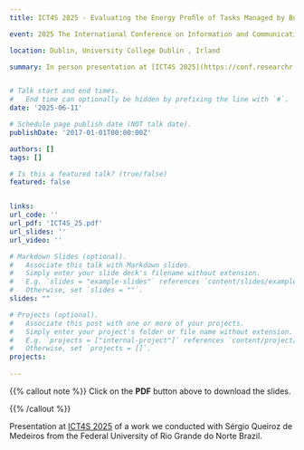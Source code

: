 ```yaml
---
title: ICT4S 2025 - Evaluating the Energy Proﬁle of Tasks Managed by Build Automation Tools in Continuous Integration Workﬂows

event: 2025 The International Conference on Information and Communications Technology for Sustainability

location: Dublin, University College Dublin , Irland

summary: In person presentation at [ICT4S 2025](https://conf.researchr.org/home/ict4s-2025).


# Talk start and end times.
#   End time can optionally be hidden by prefixing the line with `#`.
date: '2025-06-11'

# Schedule page publish date (NOT talk date).
publishDate: '2017-01-01T00:00:00Z'

authors: []
tags: []

# Is this a featured talk? (true/false)
featured: false


links:
url_code: ''
url_pdf: 'ICT4S_25.pdf'
url_slides: ''
url_video: ''

# Markdown Slides (optional).
#   Associate this talk with Markdown slides.
#   Simply enter your slide deck's filename without extension.
#   E.g. `slides = "example-slides"` references `content/slides/example-slides.md`.
#   Otherwise, set `slides = ""`.
slides: ""

# Projects (optional).
#   Associate this post with one or more of your projects.
#   Simply enter your project's folder or file name without extension.
#   E.g. `projects = ["internal-project"]` references `content/project/deep-learning/index.md`.
#   Otherwise, set `projects = []`.
projects:
  
---
```

{{% callout note %}}
Click on the **PDF** button above to download the slides.


{{% /callout %}}

Presentation at [ICT4S 2025](https://conf.researchr.org/home/ict4s-2025) of a work we conducted with Sérgio Queiroz de Medeiros from the Federal University of Rio Grande do Norte Brazil.
